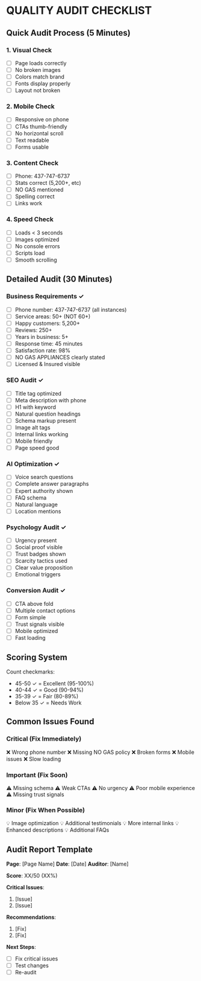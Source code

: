 # QUALITY AUDIT CHECKLIST

## Quick Audit Process (5 Minutes)

### 1. Visual Check
- [ ] Page loads correctly
- [ ] No broken images
- [ ] Colors match brand
- [ ] Fonts display properly
- [ ] Layout not broken

### 2. Mobile Check
- [ ] Responsive on phone
- [ ] CTAs thumb-friendly
- [ ] No horizontal scroll
- [ ] Text readable
- [ ] Forms usable

### 3. Content Check
- [ ] Phone: 437-747-6737
- [ ] Stats correct (5,200+, etc)
- [ ] NO GAS mentioned
- [ ] Spelling correct
- [ ] Links work

### 4. Speed Check
- [ ] Loads < 3 seconds
- [ ] Images optimized
- [ ] No console errors
- [ ] Scripts load
- [ ] Smooth scrolling

## Detailed Audit (30 Minutes)

### Business Requirements ✓
- [ ] Phone number: 437-747-6737 (all instances)
- [ ] Service areas: 50+ (NOT 60+)
- [ ] Happy customers: 5,200+
- [ ] Reviews: 250+
- [ ] Years in business: 5+
- [ ] Response time: 45 minutes
- [ ] Satisfaction rate: 98%
- [ ] NO GAS APPLIANCES clearly stated
- [ ] Licensed & Insured visible

### SEO Audit ✓
- [ ] Title tag optimized
- [ ] Meta description with phone
- [ ] H1 with keyword
- [ ] Natural question headings
- [ ] Schema markup present
- [ ] Image alt tags
- [ ] Internal links working
- [ ] Mobile friendly
- [ ] Page speed good

### AI Optimization ✓
- [ ] Voice search questions
- [ ] Complete answer paragraphs
- [ ] Expert authority shown
- [ ] FAQ schema
- [ ] Natural language
- [ ] Location mentions

### Psychology Audit ✓
- [ ] Urgency present
- [ ] Social proof visible
- [ ] Trust badges shown
- [ ] Scarcity tactics used
- [ ] Clear value proposition
- [ ] Emotional triggers

### Conversion Audit ✓
- [ ] CTA above fold
- [ ] Multiple contact options
- [ ] Form simple
- [ ] Trust signals visible
- [ ] Mobile optimized
- [ ] Fast loading

## Scoring System

Count checkmarks:
- 45-50 ✓ = Excellent (95-100%)
- 40-44 ✓ = Good (90-94%)
- 35-39 ✓ = Fair (80-89%)
- Below 35 ✓ = Needs Work

## Common Issues Found

### Critical (Fix Immediately)
❌ Wrong phone number
❌ Missing NO GAS policy
❌ Broken forms
❌ Mobile issues
❌ Slow loading

### Important (Fix Soon)
⚠️ Missing schema
⚠️ Weak CTAs
⚠️ No urgency
⚠️ Poor mobile experience
⚠️ Missing trust signals

### Minor (Fix When Possible)
💡 Image optimization
💡 Additional testimonials
💡 More internal links
💡 Enhanced descriptions
💡 Additional FAQs

## Audit Report Template

**Page**: [Page Name]
**Date**: [Date]
**Auditor**: [Name]

**Score**: XX/50 (XX%)

**Critical Issues**:
1. [Issue]
2. [Issue]

**Recommendations**:
1. [Fix]
2. [Fix]

**Next Steps**:
- [ ] Fix critical issues
- [ ] Test changes
- [ ] Re-audit